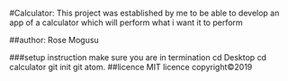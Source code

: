 #Calculator:
This project was established by me to be able to develop an app of a calculator which will perform what i want it to perform

##author:
Rose Mogusu

###setup instruction
make sure you are in termination
cd Desktop
cd calculator
git init
git atom.
##licence
MIT licence copyright©2019
